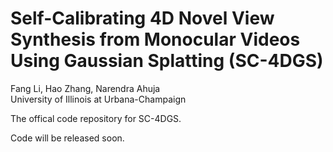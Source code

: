# Self-Calibrating 4D Novel View Synthesis from Monocular Videos Using Gaussian Splatting (SC-4DGS)
Fang Li, Hao Zhang, Narendra Ahuja  
University of Illinois at Urbana-Champaign  

The offical code repository for SC-4DGS.  

Code will be released soon.  
